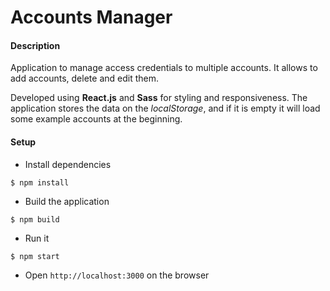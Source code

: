 # Accounts Manager

#### Description

Application to manage access credentials to multiple accounts.
It allows to add accounts, delete and edit them.

Developed using **React.js** and **Sass** for styling and responsiveness.
The application stores the data on the *localStorage*, and if it is empty it will load some example accounts at the beginning.

#### Setup

* Install dependencies
```
$ npm install
```
* Build the application
```
$ npm build
```
* Run it
```
$ npm start
```
* Open `http://localhost:3000` on the browser